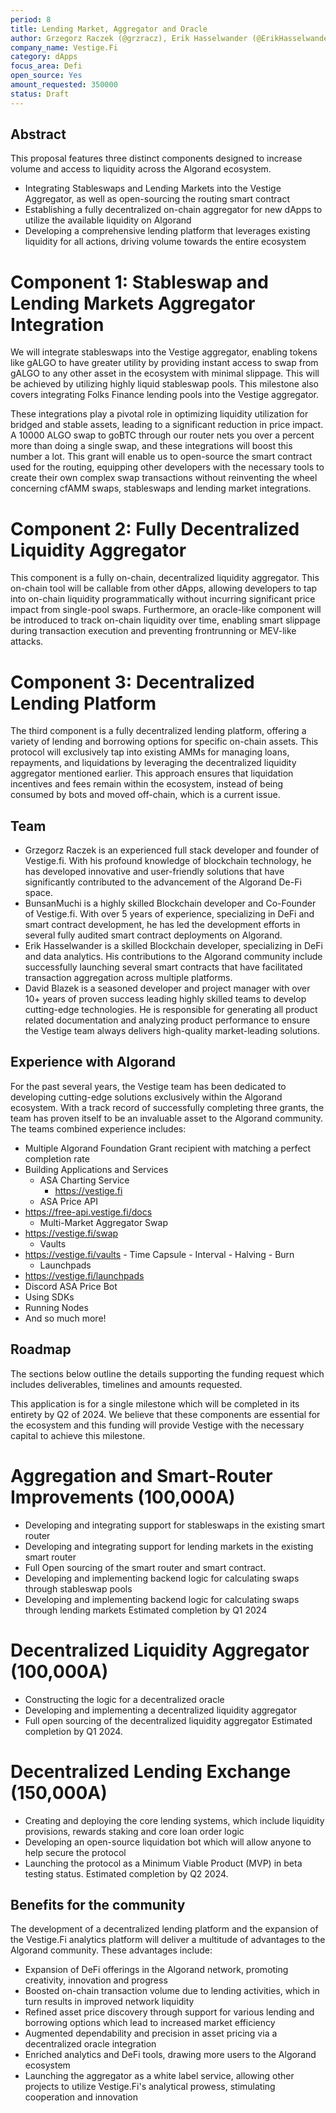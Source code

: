 ```yaml
---
period: 8
title: Lending Market, Aggregator and Oracle
author: Grzegorz Raczek (@grzracz), Erik Hasselwander (@ErikHasselwander), Mariano Dominguez (@BunsanMuchi), David Blazek (@Zykoz)
company_name: Vestige.Fi
category: dApps
focus_area: Defi
open_source: Yes
amount_requested: 350000
status: Draft
---
```


## Abstract
This proposal features three distinct components designed to increase volume and access to liquidity across the Algorand ecosystem. 
- Integrating Stableswaps and Lending Markets into the Vestige Aggregator, as well as open-sourcing the routing smart contract
- Establishing a fully decentralized on-chain aggregator for new dApps to utilize the available liquidity on Algorand
- Developing a comprehensive lending platform that leverages existing liquidity for all actions, driving volume towards the entire ecosystem
# Component 1: Stableswap and Lending Markets Aggregator Integration
We will integrate stableswaps into the Vestige aggregator, enabling tokens like gALGO to have greater utility by providing instant access to swap from gALGO to any other asset in the ecosystem with minimal slippage. This will be achieved by utilizing highly liquid stableswap pools. This milestone also covers integrating Folks Finance lending pools into the Vestige aggregator. 

These integrations play a pivotal role in optimizing liquidity utilization for bridged and stable assets, leading to a significant reduction in price impact. A 10000 ALGO swap to goBTC through our router nets you over a percent more than doing a single swap, and these integrations will boost this number a lot. This grant will enable us to open-source the smart contract used for the routing, equipping other developers with the necessary tools to create their own complex swap transactions without reinventing the wheel concerning cfAMM swaps, stableswaps and lending market integrations. 

# Component 2: Fully Decentralized Liquidity Aggregator
This component is a fully on-chain, decentralized liquidity aggregator. This on-chain tool will be callable from other dApps, allowing developers to tap into on-chain liquidity programmatically without incurring significant price impact from single-pool swaps. Furthermore, an oracle-like component will be introduced to track on-chain liquidity over time, enabling smart slippage during transaction execution and preventing frontrunning or MEV-like attacks.

# Component 3: Decentralized Lending Platform
The third component is a fully decentralized lending platform, offering a variety of lending and borrowing options for specific on-chain assets. This protocol will exclusively tap into existing AMMs for managing loans, repayments, and liquidations by leveraging the decentralized liquidity aggregator mentioned earlier. This approach ensures that liquidation incentives and fees remain within the ecosystem, instead of being consumed by bots and moved off-chain, which is a current issue.

## Team
- Grzegorz Raczek is an experienced full stack developer and founder of Vestige.fi.  With his profound knowledge of blockchain technology, he has developed innovative and user-friendly solutions that have significantly contributed to the advancement of the Algorand De-Fi space.
- BunsanMuchi is a highly skilled Blockchain developer and Co-Founder of Vestige.fi.  With over 5 years of experience, specializing in DeFi and smart contract development, he has led the development efforts in several fully audited smart contract deployments on Algorand.
- Erik Hasselwander is a skilled Blockchain developer, specializing in DeFi and data analytics.  His contributions to the Algorand community include successfully launching several smart contracts that have facilitated transaction aggregation across multiple platforms.
- David Blazek is a seasoned developer and project manager with over 10+ years of proven success leading highly skilled teams to develop cutting-edge technologies. He is responsible for generating all product related documentation and analyzing product performance to ensure the Vestige team always delivers high-quality market-leading solutions.
## Experience with Algorand
For the past several years, the Vestige team has been dedicated to developing cutting-edge solutions exclusively within the Algorand ecosystem. With a track record of successfully completing three grants, the team has proven itself to be an invaluable asset to the Algorand community.  
The teams combined experience includes:
- Multiple Algorand Foundation Grant recipient with matching a perfect  completion rate
- Building Applications and Services
	- ASA Charting Service
		- https://vestige.fi
	- ASA Price API 
- https://free-api.vestige.fi/docs
	- Multi-Market Aggregator Swap 
- https://vestige.fi/swap
	- Vaults
- https://vestige.fi/vaults
			- Time Capsule
			- Interval
			- Halving
			- Burn
	- Launchpads 
- https://vestige.fi/launchpads
- Discord ASA Price Bot
- Using SDKs
- Running Nodes
- And so much more!

## Roadmap
The sections below outline the details supporting the funding request which includes deliverables, timelines and amounts requested.  

This application is for a single milestone which will be completed in its entirety by Q2 of 2024.  We believe that these components are essential for the ecosystem and this funding will provide Vestige with the necessary capital to achieve this milestone. 


# Aggregation and Smart-Router Improvements (100,000A)

- Developing and integrating support for stableswaps in the existing smart router
- Developing and integrating support for lending markets in the existing smart router 
- Full Open sourcing of the smart router and smart contract.
- Developing and implementing backend logic for calculating swaps through stableswap pools 
- Developing and implementing backend logic for calculating swaps through lending markets 
Estimated completion by Q1 2024

# Decentralized Liquidity Aggregator (100,000A)

- Constructing the logic for a decentralized oracle 
- Developing and implementing a decentralized liquidity aggregator
- Full open sourcing of the decentralized liquidity aggregator
Estimated completion by Q1 2024.

# Decentralized Lending Exchange (150,000A)

- Creating and deploying the core lending systems, which include liquidity provisions, rewards staking and core loan order logic 
- Developing an open-source liquidation bot which will allow anyone to help secure the protocol 
- Launching the protocol as a Minimum Viable Product (MVP) in beta testing status.
Estimated completion by Q2 2024.


## Benefits for the community
The development of a decentralized lending platform and the expansion of the Vestige.Fi analytics platform will deliver a multitude of advantages to the Algorand community.  These advantages include:

- Expansion of DeFi offerings in the Algorand network, promoting creativity, innovation and progress
- Boosted on-chain transaction volume due to lending activities, which in turn results in improved network liquidity
- Refined asset price discovery through support for various lending and borrowing options which lead to increased market efficiency
- Augmented dependability and precision in asset pricing via a decentralized oracle integration
- Enriched analytics and DeFi tools, drawing more users to the Algorand ecosystem
- Launching the aggregator as a white label service, allowing other projects to utilize Vestige.Fi's analytical prowess, stimulating cooperation and innovation
